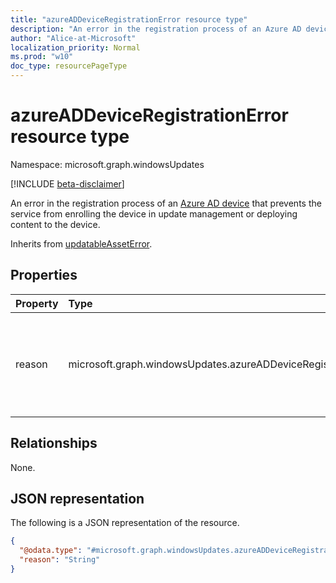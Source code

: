 ```yaml
---
title: "azureADDeviceRegistrationError resource type"
description: "An error in the registration process of an Azure AD device that prevents the service from enrolling the device in update management or deploying content to the device."
author: "Alice-at-Microsoft"
localization_priority: Normal
ms.prod: "w10"
doc_type: resourcePageType
---
```


# azureADDeviceRegistrationError resource type

Namespace: microsoft.graph.windowsUpdates

[!INCLUDE [beta-disclaimer](../../includes/beta-disclaimer.md)]

An error in the registration process of an [Azure AD device](../resources/windowsupdates-azureaddevice.md) that prevents the service from enrolling the device in update management or deploying content to the device.

Inherits from [updatableAssetError](../resources/windowsupdates-updatableasseterror.md).

## Properties
|Property|Type|Description|
|:---|:---|:---|
|reason|microsoft.graph.windowsUpdates.azureADDeviceRegistrationErrorReason|The reason why the registration encountered an error. Possible values are: `invalidGlobalDeviceId`, `invalidAzureADDeviceId`, `missingTrustType`, `invalidAzureADJoin`.|

## Relationships
None.

## JSON representation
The following is a JSON representation of the resource.
<!-- {
  "blockType": "resource",
  "@odata.type": "microsoft.graph.windowsUpdates.azureADDeviceRegistrationError"
}
-->
``` json
{
  "@odata.type": "#microsoft.graph.windowsUpdates.azureADDeviceRegistrationError",
  "reason": "String"
}
```

